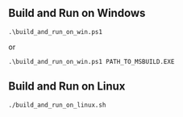 ## Build and Run on Windows
```
.\build_and_run_on_win.ps1
```
or
```
.\build_and_run_on_win.ps1 PATH_TO_MSBUILD.EXE

```

## Build and Run on Linux
```
./build_and_run_on_linux.sh
```
